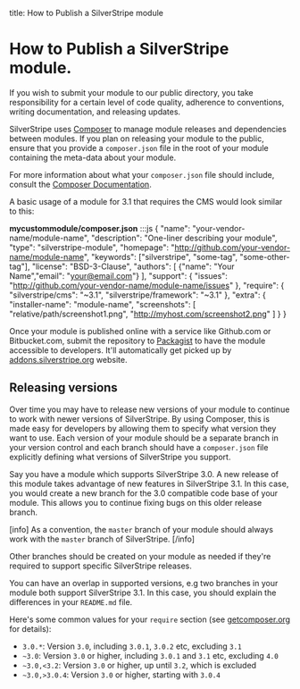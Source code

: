 title: How to Publish a SilverStripe module

# How to Publish a SilverStripe module.

If you wish to submit your module to our public directory, you take responsibility for a certain level of code quality, 
adherence to conventions, writing documentation, and releasing updates. 

SilverStripe uses [Composer](../../../getting_started/composer/) to manage module releases and dependencies between 
modules. If you plan on releasing your module to the public, ensure that you provide a `composer.json` file in the root 
of your module containing the meta-data about your module.

For more information about what your `composer.json` file should include, consult the 
[Composer Documentation](http://getcomposer.org/doc/01-basic-usage.md).

A basic usage of a module for 3.1 that requires the CMS would look similar to
this:

**mycustommodule/composer.json**
	:::js
	{
	  "name": "your-vendor-name/module-name",
	  "description": "One-liner describing your module",
	  "type": "silverstripe-module",
	  "homepage": "http://github.com/your-vendor-name/module-name",
	  "keywords": ["silverstripe", "some-tag", "some-other-tag"],
	  "license": "BSD-3-Clause",
	  "authors": [
	    {"name": "Your Name","email": "your@email.com"}
	  ],
	  "support": {
	    "issues": "http://github.com/your-vendor-name/module-name/issues"
	  },
	  "require": {
	    "silverstripe/cms": "~3.1",
	    "silverstripe/framework": "~3.1"
	  },
	  "extra": {
	    "installer-name": "module-name",
	    "screenshots": [
	      "relative/path/screenshot1.png",
	      "http://myhost.com/screenshot2.png"
	    ]
	  }
	}


Once your module is published online with a service like Github.com or Bitbucket.com, submit the repository to 
[Packagist](https://packagist.org/) to have the module accessible to developers. It'll automatically get picked
up by [addons.silverstripe.org](http://addons.silverstripe.org/) website.

## Releasing versions

Over time you may have to release new versions of your module to continue to work with newer versions of SilverStripe. 
By using Composer, this is made easy for developers by allowing them to specify what version they want to use. Each
version of your module should be a separate branch in your version control and each branch should have a `composer.json` 
file explicitly defining what versions of SilverStripe you support.

Say you have a module which supports SilverStripe 3.0. A new release of this module takes advantage of new features
in SilverStripe 3.1. In this case, you would create a new branch for the 3.0 compatible code base of your module. This 
allows you to continue fixing bugs on this older release branch.

[info]
As a convention, the `master` branch of your module should always work with the `master` branch of SilverStripe.
[/info]

Other branches should be created on your module as needed if they're required to support specific SilverStripe releases.

You can have an overlap in supported versions, e.g two branches in your module both support SilverStripe 3.1. In this 
case, you should explain the differences in your `README.md` file.

Here's some common values for your `require` section
(see [getcomposer.org](http://getcomposer.org/doc/01-basic-usage.md#package-versions) for details):

 * `3.0.*`: Version `3.0`, including `3.0.1`, `3.0.2` etc, excluding `3.1`
 * `~3.0`: Version `3.0` or higher, including `3.0.1` and `3.1` etc, excluding `4.0`
 * `~3.0,<3.2`: Version `3.0` or higher, up until `3.2`, which is excluded
 * `~3.0,>3.0.4`: Version `3.0` or higher, starting with `3.0.4`